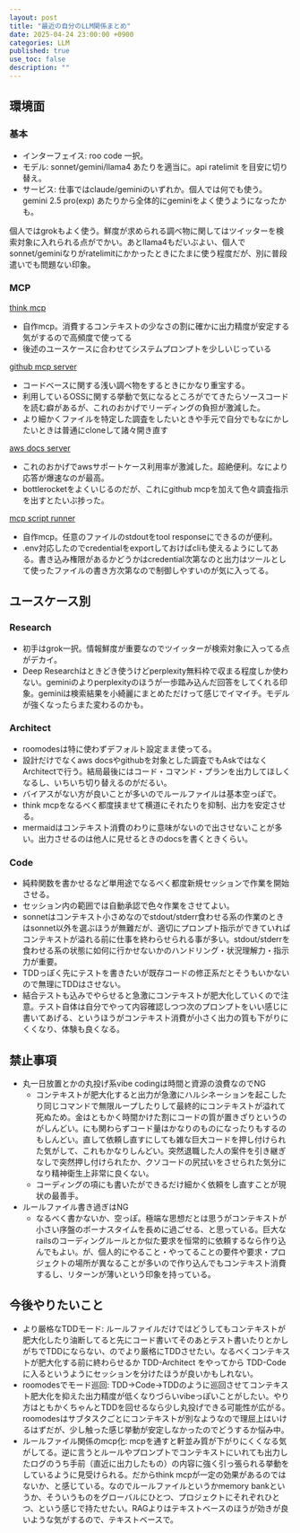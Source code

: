 ```yaml
---
layout: post
title: "最近の自分のLLM関係まとめ"
date: 2025-04-24 23:00:00 +0900
categories: LLM
published: true
use_toc: false
description: ""
---
```


## 環境面

### 基本

* インターフェイス:  roo code 一択。
* モデル: sonnet/gemini/llama4 あたりを適当に。api ratelimit を目安に切り替え。
* サービス: 仕事ではclaude/geminiのいずれか。個人では何でも使う。gemini 2.5 pro(exp) あたりから全体的にgeminiをよく使うようになったかも。

個人ではgrokもよく使う。鮮度が求められる調べ物に関してはツイッターを検索対象に入れられる点がでかい。あとllama4もだいぶよい、個人でsonnet/geminiなりがratelimitにかかったときにたまに使う程度だが、別に普段遣いでも問題ない印象。
### MCP

[think mcp](https://github.com/ktrysmt/mcp-think-as)
* 自作mcp。消費するコンテキストの少なさの割に確かに出力精度が安定する気がするので高頻度で使ってる
* 後述のユースケースに合わせてシステムプロンプトを少しいじっている

[github mcp server](https://github.com/github/github-mcp-server)
* コードベースに関する浅い調べ物をするときにかなり重宝する。
* 利用しているOSSに関する挙動で気になるところがでてきたらソースコードを読む癖があるが、これのおかげでリーディングの負担が激減した。
* より細かくファイルを特定した調査をしたいときや手元で自分でもなにかしたいときは普通にcloneして諸々開き直す

[aws docs server](https://github.com/awslabs/mcp?tab=readme-ov-file#aws-documentation-mcp-server)
* これのおかげでawsサポートケース利用率が激減した。超絶便利。なにより応答が爆速なのが最高。
* bottlerocketをよくいじるのだが、これにgithub mcpを加えて色々調査指示を出すとたいぶ捗った。

[mcp script runner](https://github.com/ktrysmt/mcp-script-runner)
* 自作mcp。任意のファイルのstdoutをtool responseにできるのが便利。
* .env対応したのでcredentialをexportしておけばcliも使えるようにしてある。書き込み権限があるかどうかはcredential次第なのと出力はツールとして使ったファイルの書き方次第なので制御しやすいのが気に入ってる。


## ユースケース別
### Research

* 初手はgrok一択。情報鮮度が重要なのでツイッターが検索対象に入ってる点がデカイ。
* Deep Researchはときどき使うけどperplexity無料枠で収まる程度しか使わない。geminiのよりperplexityのほうが一歩踏み込んだ回答をしてくれる印象。geminiは検索結果を小綺麗にまとめただけって感じでイマイチ。モデルが強くなったらまた変わるのかも。

### Architect

* roomodesは特に使わずデフォルト設定まま使ってる。
* 設計だけでなくaws docsやgithubを対象とした調査でもAskではなくArchitectで行う。結局最後にはコード・コマンド・プランを出力してほしくなるし、いちいち切り替えるのがだるい。
* バイアスがない方が良いことが多いのでルールファイルは基本空っぽで。
* think mcpをなるべく都度挟ませて横道にそれたりを抑制、出力を安定させる。
* mermaidはコンテキスト消費のわりに意味がないので出させないことが多い。出力させるのは他人に見せるときのdocsを書くときくらい。

### Code

* 純粋関数を書かせるなど単用途でなるべく都度新規セッションで作業を開始させる。
* セッション内の範囲では自動承認で色々作業をさせてよい。
* sonnetはコンテキスト小さめなのでstdout/stderr食わせる系の作業のときはsonnet以外を選ぶほうが無難だが、適切にプロンプト指示ができていればコンテキストが溢れる前に仕事を終わらせられる事が多い。stdout/stderrを食わせる系の状態に如何に行かせないかのハンドリング・状況理解力・指示力が重要。
* TDDっぽく先にテストを書きたいが既存コードの修正系だとそうもいかないので無理にTDDはさせない。
* 結合テストも込みでやらせると急激にコンテキストが肥大化していくので注意。テスト自体は自分でやって内容確認しつつ次のプロンプトをいい感じに書いてあげる、というほうがコンテキスト消費が小さく出力の質も下がりにくくなり、体験も良くなる。




## 禁止事項

* 丸一日放置とかの丸投げ系vibe codingは時間と資源の浪費なのでNG
    * コンテキストが肥大化すると出力が急激にハルシネーションを起こしたり同じコマンドで無限ループしたりして最終的にコンテキストが溢れて死ぬため。金はともかく時間かけた割にコードの質が置きざりというのがしんどい。にも関わらずコード量はかなりのものになったりもするのもしんどい。直して依頼し直すにしても雑な巨大コードを押し付けられた気がして、これもかなりしんどい。突然退職した人の案件を引き継ぎなしで突然押し付けられたか、クソコードの尻拭いをさせられた気分になり精神衛生上非常に良くない。
    * コーディングの項にも書いたができるだけ細かく依頼をし直すことが現状の最善手。
* ルールファイル書き過ぎはNG
    * なるべく書かないか、空っぽ。極端な思想だとは思うがコンテキストが小さい序盤のボーナスタイムを長めに過ごせる、と思っている。巨大なrailsのコーディングルールとか似た要求を恒常的に依頼するなら作り込んでもよい。が、個人的にやること・やってることの要件や要求・プロジェクトの場所が異なることが多いので作り込んでもコンテキスト消費するし、リターンが薄いという印象を持っている。

## 今後やりたいこと

* より厳格なTDDモード: ルールファイルだけではどうしてもコンテキストが肥大化したり油断してると先にコード書いてそのあとテスト書いたりとかしがちでTDDにならない、のでより厳格にTDDさせたい。なるべくコンテキストが肥大化する前に終わらせるか TDD-Architect をやってから TDD-Code に入るというようにセッションを分けたほうが良いかもしれない。
* roomodesでモード巡回: TDD→Code→TDDのように巡回させてコンテキスト肥大化を抑えた出力精度が低くなりづらいvibeっぽいことがしたい。やり方はともかくちゃんとTDDを回せるなら少し丸投げできる可能性が広がる。roomodesはサブタスクごとにコンテキストが別なようなので理屈上はいけるはずだが、少し触った感じ挙動が安定しなかったのでどうするか悩み中。
* ルールファイル関係のmcp化: mcpを通すと軒並み質が下がりにくくなる気がしてる。逆に言うとルールやプロンプトでコンテキストにいれても出力したログのうち手前（直近に出力したもの）の内容に強く引っ張られる挙動をしているように見受けられる。だからthink mcpが一定の効果があるのではないか、と感じている。なのでルールファイルというかmemory bankというか、そういうものをグローバルにひとつ、プロジェクトにそれぞれひとつ、という感じで持たせたい。RAGよりはテキストベースのほうが効きが良いような気がするので、テキストベースで。


